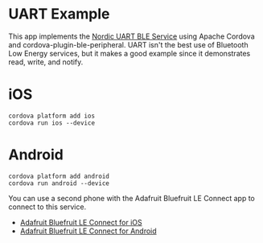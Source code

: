 # UART Example

This app implements the [Nordic UART BLE Service](https://learn.adafruit.com/introducing-the-adafruit-bluefruit-spi-breakout/uart-service) using Apache Cordova and cordova-plugin-ble-peripheral. UART isn't the best use of Bluetooth Low Energy services, but it makes a good example since it demonstrates read, write, and notify.

# iOS

    cordova platform add ios
    cordova run ios --device

# Android

    cordova platform add android
    cordova run android --device

You can use a second phone with the Adafruit Bluefruit LE Connect app to connect to this service.

 * [Adafruit Bluefruit LE Connect for iOS](https://itunes.apple.com/WebObjects/MZStore.woa/wa/viewSoftware?id=830125974&mt=8)
 * [Adafruit Bluefruit LE Connect for Android](https://play.google.com/store/apps/details?id=com.adafruit.bluefruit.le.connect&hl=en)
